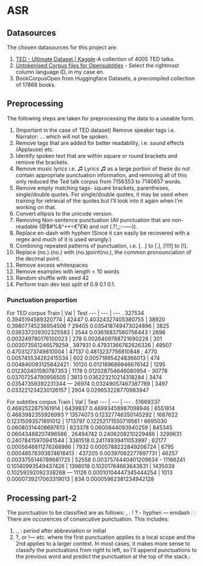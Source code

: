 # ASR
## Datasources
The chosen datasources for this project are:
1. [TED - Ultimate Dataset | Kaggle](https://www.kaggle.com/miguelcorraljr/ted-ultimate-dataset)-A collection of 4005 TED talks.
2. [Untokenised Corpus files for Opensubtitles](http://opus.nlpl.eu/OpenSubtitles-v2018.php) - Select the rightmost column language ID, in my case en.
3. BookCorpusOpen from Huggingface Datasets, a precompiled collection of 17868 books.


## Preprocessing
The following steps are taken for preprocessing the data to a useable form.

1. (Important in the case of TED dataset) Remove speaker tags i.e. Narrator: ... which will not be spoken.
2. Remove tags that are added for better readability, i.e. sound effects (Applause) etc.
3. Identify spoken text that are within square or round brackets and remove the brackets.
4. Remove music lyrics i.e. ♫ Lyrics ♫ 
as a large portion of these do not contain appropriate punctuation information, and removing all of this only reduced the Ted talk corpus from 7156353 to 7140657 words.
5. Remove empty matching tags- square brackets, parentheses, single/double quotes. For single/double quotes, it may be used when training for retrieval of the quotes but I'll look into it again when I'm working on that.
6. Convert ellipsis to the unicode version.
7. Removing Non-sentence punctuation (All punctuation that are non-readable (@$#%&^+•=€²£¥) and not (.?!,;:-–—)).
8. Replace en-dash with hyphen (Since it can easily be recovered with a regex and much of it is used wrongly.)
8. Combining repeated patterns of punctuation, i.e. [. .] to [.], [!!!!] to [!].
9. Replace (no.).(no.) with (no.)<space>point<space>(no.), the common pronounciation of the decimal point.
10. Remove excess whitespaces
11. Remove examples with length < 10 words
12. Random shuffle with seed 42
13. Perform train dev test split of 0.9 0.1 0.1.

### Punctuation proportion
For TED corpus
Train | Val | Test
--- | --- | ---
. 327534 0.3945194589320774 | 42447 0.40324327405380755 | 38920  0.39807745236954506
? 29405 0.035418749473024896 | 3825 0.036337209302325583 | 3544 0.03618837560756443
! 2698 0.003249780176100023 | 278 0.0026409788721690228 | 301 0.003073561246579259
, 397931 0.47931366762626326 | 49507 0.47031273749810004 | 47137 0.4813237756810848
; 4770 0.005745534262415534 | 602 0.005718954248366013 | 474 0.004840093125842421
: 10120  0.012189686946676142 | 1295 0.012302401580787353 | 1178 0.012028754646080954
\- 30778 0.03707254790956505 | 3813 0.036223210214318284 | 3474 0.03547359392231344
— 26974 0.03249057467387769 | 3497 0.033221234230126157 | 2904 0.029653228770983947

For subtitles corpus
Train | Val | Test
--- | --- | ---
. 51669337 0.4692522875161914 | 6439837 0.46993458987098946 | 6551814 0.4683982355926993
? 13574073 0.12327746350145292 | 1687622 0.12315093571891012 | 1713797 0.12252171550719561
! 6695030 0.06080314408697613 | 823378 0.0600844093940259 | 845345 0.06043488207496586
, 26494742 0.2406208210229466 | 3299631 0.24078415970941544 | 3381518 0.24174939411053997
; 62177 0.0005646811276268986 | 7932 0.0005788222849206724 | 6795 0.00048578393874618413
: 437205 0.00397062277697731 | 46257 0.0033755146789681725 | 52558 0.0037574440401209634
\- 11166241 0.10140993549437426 | 1398018 0.10201764663643831 | 1435039 0.10259292092338268
— 11126 0.00010104447345444254 | 1013 0.0000739217063319013 | 834 0.00005962381234942128

## Processing part-2
The punctuation to be classified are as follows: , . ! ? - hyphen — emdash : :
There are occurences of consecutive punctuation. This includes: 
1. ., : period after abbreviation or initial
2. ?, or !— etc. where the first punctuation applies to a local scope and the 2nd applies to a larger context.
In most cases, it makes more sense to classify the punctuations from right to left, so I'll append punctuations to the previous word and predict the punctuation at the top of the stack.:
